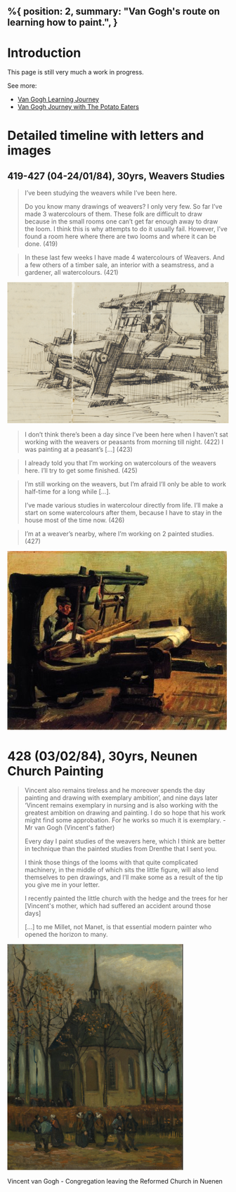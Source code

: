 %{
position: 2,
summary: "Van Gogh's route on learning how to paint.",
}
---

# Introduction
This page is still very much a work in progress.

See more:
- [Van Gogh Learning Journey
](/wiki/art/van-gogh/van-gogh-learning-journey)
- [Van Gogh Journey with The Potato Eaters
](/wiki/art/van-gogh/van-gogh-journey-with-the-potato-eaters)

# Detailed timeline with letters and images

## 419-427 (04-24/01/84), 30yrs, Weavers Studies
>  I’ve been studying the weavers while I’ve been here.
>  
> Do you know many drawings of weavers? I only very few.
So far I’ve made 3 watercolours of them. These folk are difficult to draw because in the small rooms one can’t get far enough away to draw the loom. I think this is why attempts to do it usually fail. However, I’ve found a room here where there are two looms and where it can be done. (419)

> In these last few weeks I have made 4 watercolours of Weavers. And a few others of a timber sale, an interior with a seamstress, and a gardener, all watercolours. (421)

![ea184ac9189b62806d5399640cefd548.png](../../../../_resources/ea184ac9189b62806d5399640cefd548.png)

> I don’t think there’s been a day since I’ve been here when I haven’t sat working with the weavers or peasants from morning till night. (422)
> I was painting at a peasant’s [...] (423)

> I already told you that I’m working on watercolours of the weavers here. I’ll try to get some finished. (425)

> I’m still working on the weavers, but I’m afraid I’ll only be able to work half-time for a long while [...].
>
> I’ve made various studies in watercolour directly from life. I’ll make a start on some watercolours after them, because I have to stay in the house most of the time now. (426)

> I’m at a weaver’s nearby, where I’m working on 2 painted studies. (427)

![fde2889ebc1a5df3253c01ed9d922f35.png](../../../../_resources/fde2889ebc1a5df3253c01ed9d922f35.png)

# 428 (03/02/84), 30yrs, Neunen Church Painting
> Vincent also remains tireless and he moreover spends the day painting and drawing with exemplary ambition’, and nine days later ‘Vincent remains exemplary in nursing and is also working with the greatest ambition on drawing and painting. I do so hope that his work might find some approbation. For he works so much it is exemplary. - Mr van Gogh (Vincent's father)
> 
> Every day I paint studies of the weavers here, which I think are better in technique than the painted studies from Drenthe that I sent you.
> 
> I think those things of the looms with that quite complicated machinery, in the middle of which sits the little figure, will also lend themselves to pen drawings, and I’ll make some as a result of the tip you give me in your letter.
>
> I recently painted the little church with the hedge and the trees for her [Vincent's mother, which had suffered an accident around those days] 
> 
> [...] to me Millet, not Manet, is that essential modern painter who opened the horizon to many.

![04441f0e6edc68e44a0eec84dcdd7544.png](../../../../_resources/04441f0e6edc68e44a0eec84dcdd7544.png)

Vincent van Gogh - Congregation leaving the Reformed Church in Nuenen